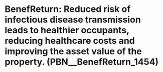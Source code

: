 # BenefReturn: __Reduced risk of infectious disease transmission leads to healthier occupants, reducing healthcare costs and improving the asset value of the property.__ (PBN__BenefReturn_1454)

